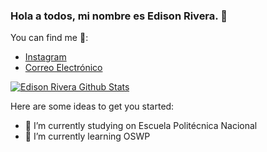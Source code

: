 ### Hola a todos, mi nombre es Edison Rivera. 👀



You can find me 🌱:
- [Instagram](https://www.instagram.com/edisonrivera02/)
- [Correo Electrónico](edison.rivera@epn.edu.ec)

[![Edison Rivera Github Stats](https://github-readme-stats.vercel.app/api?username=EdisonRivera)](https://github.com/anuraghazra/github-readme-stats)


Here are some ideas to get you started:

- 🔭 I’m currently studying on Escuela Politécnica Nacional
- 🌱 I’m currently learning OSWP
